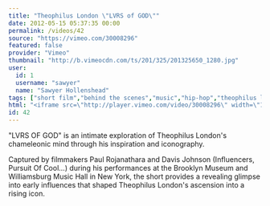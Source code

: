 ```yaml
---
title: "Theophilus London \"LVRS of GOD\""
date: 2012-05-15 05:37:35 00:00
permalink: /videos/42
source: "https://vimeo.com/30008296"
featured: false
provider: "Vimeo"
thumbnail: "http://b.vimeocdn.com/ts/201/325/201325650_1280.jpg"
user:
  id: 1
  username: "sawyer"
  name: "Sawyer Hollenshead"
tags: ["short film","behind the scenes","music","hip-hop","theophilus london"]
html: "<iframe src=\"http://player.vimeo.com/video/30008296\" width=\"1280\" height=\"720\" frameborder=\"0\" webkitAllowFullScreen mozallowfullscreen allowFullScreen></iframe>"
id: 42
---
```


"LVRS OF GOD" is an intimate exploration of Theophilus London's chameleonic mind through his inspiration and iconography.

Captured by filmmakers Paul Rojanathara and Davis Johnson (Influencers, Pursuit Of Cool...) during his performances at the Brooklyn Museum and Williamsburg Music Hall in New York,
the short provides a revealing glimpse into early influences that shaped Theophilus London's ascension into a rising icon.